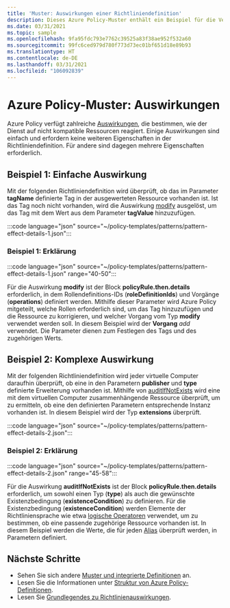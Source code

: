 ```yaml
---
title: 'Muster: Auswirkungen einer Richtliniendefinition'
description: Dieses Azure Policy-Muster enthält ein Beispiel für die Verwendung der verschiedenen Auswirkungen einer Richtliniendefinition.
ms.date: 03/31/2021
ms.topic: sample
ms.openlocfilehash: 9fa95fdc793e7762c39525a83f38ae952f532a60
ms.sourcegitcommit: 99fc6ced979d780f773d73ec01bf651d18e89b93
ms.translationtype: HT
ms.contentlocale: de-DE
ms.lasthandoff: 03/31/2021
ms.locfileid: "106092839"
---
```

# <a name="azure-policy-pattern-effects"></a>Azure Policy-Muster: Auswirkungen

Azure Policy verfügt zahlreiche [Auswirkungen](../concepts/effects.md), die bestimmen, wie der Dienst auf nicht kompatible Ressourcen reagiert. Einige Auswirkungen sind einfach und erfordern keine weiteren Eigenschaften in der Richtliniendefinition. Für andere sind dagegen mehrere Eigenschaften erforderlich.

## <a name="sample-1-simple-effect"></a>Beispiel 1: Einfache Auswirkung

Mit der folgenden Richtliniendefinition wird überprüft, ob das im Parameter **tagName** definierte Tag in der ausgewerteten Ressource vorhanden ist. Ist das Tag noch nicht vorhanden, wird die Auswirkung [modify](../concepts/effects.md#modify) ausgelöst, um das Tag mit dem Wert aus dem Parameter **tagValue** hinzuzufügen.

:::code language="json" source="~/policy-templates/patterns/pattern-effect-details-1.json":::

### <a name="sample-1-explanation"></a>Beispiel 1: Erklärung

:::code language="json" source="~/policy-templates/patterns/pattern-effect-details-1.json" range="40-50":::

Für die Auswirkung **modify** ist der Block **policyRule.then.details** erforderlich, in dem Rollendefinitions-IDs (**roleDefinitionIds**) und Vorgänge (**operations**) definiert werden. Mithilfe dieser Parameter wird Azure Policy mitgeteilt, welche Rollen erforderlich sind, um das Tag hinzuzufügen und die Ressource zu korrigieren, und welcher Vorgang vom Typ **modify** verwendet werden soll. In diesem Beispiel wird der **Vorgang** _add_ verwendet. Die Parameter dienen zum Festlegen des Tags und des zugehörigen Werts.

## <a name="sample-2-complex-effect"></a>Beispiel 2: Komplexe Auswirkung

Mit der folgenden Richtliniendefinition wird jeder virtuelle Computer daraufhin überprüft, ob eine in den Parametern **publisher** und **type** definierte Erweiterung vorhanden ist. Mithilfe von [auditIfNotExists](../concepts/effects.md#auditifnotexists) wird eine mit dem virtuellen Computer zusammenhängende Ressource überprüft, um zu ermitteln, ob eine den definierten Parametern entsprechende Instanz vorhanden ist. In diesem Beispiel wird der Typ **extensions** überprüft.

:::code language="json" source="~/policy-templates/patterns/pattern-effect-details-2.json":::

### <a name="sample-2-explanation"></a>Beispiel 2: Erklärung

:::code language="json" source="~/policy-templates/patterns/pattern-effect-details-2.json" range="45-58":::

Für die Auswirkung **auditIfNotExists** ist der Block **policyRule.then.details** erforderlich, um sowohl einen Typ (**type**) als auch die gewünschte Existenzbedingung (**existenceCondition**) zu definieren. Für die Existenzbedingung (**existenceCondition**) werden Elemente der Richtliniensprache wie etwa [logische Operatoren](../concepts/definition-structure.md#logical-operators) verwendet, um zu bestimmen, ob eine passende zugehörige Ressource vorhanden ist. In diesem Beispiel werden die Werte, die für jeden [Alias](../concepts/definition-structure.md#aliases) überprüft werden, in Parametern definiert.

## <a name="next-steps"></a>Nächste Schritte

- Sehen Sie sich andere [Muster und integrierte Definitionen](./index.md) an.
- Lesen Sie die Informationen unter [Struktur von Azure Policy-Definitionen](../concepts/definition-structure.md).
- Lesen Sie [Grundlegendes zu Richtlinienauswirkungen](../concepts/effects.md).